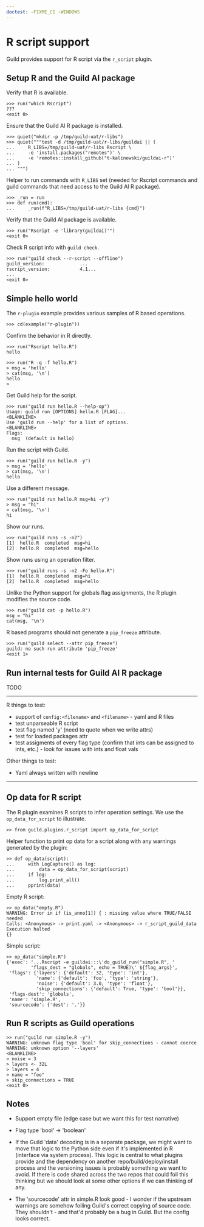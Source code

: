 ```yaml
---
doctest: -FIXME_CI -WINDOWS
---
```


# R script support

Guild provides support for R script via the `r_script` plugin.

## Setup R and the Guild AI package

Verify that R is available.

    >>> run("which Rscript")
    ???
    <exit 0>

Ensure that the Guild AI R package is installed.

    >>> quiet("mkdir -p /tmp/guild-uat/r-libs")
    >>> quiet("""test -d /tmp/guild-uat/r-libs/guildai || (
    ...     R_LIBS=/tmp/guild-uat/r-libs Rscript \
    ...     -e 'install.packages("remotes")' \
    ...     -e 'remotes::install_github("t-kalinowski/guildai-r")'
    ... )
    ... """)

Helper to run commands with `R_LIBS` set (needed for Rscript commands
and guild commands that need access to the Guild AI R package).

    >>> _run = run
    >>> def run(cmd):
    ...     _run(f"R_LIBS=/tmp/guild-uat/r-libs {cmd}")

Verify that the Guild AI package is available.

    >>> run("Rscript -e 'library(guildai)'")
    <exit 0>

Check R script info with `guild check`.

    >>> run("guild check --r-script --offline")
    guild_version:             ...
    rscript_version:           4.1...
    ...
    <exit 0>

## Simple hello world

The `r-plugin` example provides various samples of R based operations.

    >>> cd(example("r-plugin"))

Confirm the behavior in R directly.

    >>> run("Rscript hello.R")
    hello

    >>> run("R -q -f hello.R")
    > msg = 'hello'
    > cat(msg, '\n')
    hello
    >

Get Guild help for the script.

    >>> run("guild run hello.R --help-op")
    Usage: guild run [OPTIONS] hello.R [FLAG]...
    <BLANKLINE>
    Use 'guild run --help' for a list of options.
    <BLANKLINE>
    Flags:
      msg  (default is hello)

Run the script with Guild.

    >>> run("guild run hello.R -y")
    > msg = 'hello'
    > cat(msg, '\n')
    hello

Use a different message.

    >>> run("guild run hello.R msg=hi -y")
    > msg = "hi"
    > cat(msg, '\n')
    hi

Show our runs.

    >>> run("guild runs -s -n2")
    [1]  hello.R  completed  msg=hi
    [2]  hello.R  completed  msg=hello

Show runs using an operation filter.

    >>> run("guild runs -s -n2 -Fo hello.R")
    [1]  hello.R  completed  msg=hi
    [2]  hello.R  completed  msg=hello

Unlike the Python support for globals flag assignments, the R plugin
modifies the source code.

    >>> run("guild cat -p hello.R")
    msg = "hi"
    cat(msg, '\n')

R based programs should not generate a `pip_freeze` attribute.

    >>> run("guild select --attr pip_freeze")
    guild: no such run attribute 'pip_freeze'
    <exit 1>

## Run internal tests for Guild AI R package

TODO

---------------------------

R things to test:

- support of `config:<filename>` and `<filename>` - yaml and R files
- test unparseable R script
- test flag named 'y' (need to quote when we write attrs)
- test for loaded packages attr
- test assigments of every flag type (confirm that ints can be
  assigned to ints, etc.) - look for issues with ints and float vals

Other things to test:

- Yaml always written with newline

---------------------------

## Op data for R script

The R plugin examines R scripts to infer operation settings. We use
the `op_data_for_script` to illustrate.

    >> from guild.plugins.r_script import op_data_for_script

Helper function to print op data for a script along with any warnings
generated by the plugin:

    >> def op_data(script):
    ...     with LogCapture() as log:
    ...         data = op_data_for_script(script)
    ...     if log:
    ...         log.print_all()
    ...     pprint(data)

Empty R script:

    >> op_data("empty.R")
    WARNING: Error in if (is_anno[1]) { : missing value where TRUE/FALSE needed
    Calls: <Anonymous> -> print.yaml -> <Anonymous> -> r_script_guild_data
    Execution halted
    {}

Simple script:

    >> op_data("simple.R")
    {'exec': '...Rscript -e guildai:::\'do_guild_run("simple.R", '
             'flags_dest = "globals", echo = TRUE)\' ${flag_args}',
     'flags': {'layers': {'default': 32, 'type': 'int'},
               'name': {'default': 'foo', 'type': 'string'},
               'noise': {'default': 3.0, 'type': 'float'},
               'skip_connections': {'default': True, 'type': 'bool'}},
     'flags-dest': 'globals',
     'name': 'simple.R',
     'sourcecode': {'dest': '.'}}

## Run R scripts as Guild operations

    >> run("guild run simple.R -y")
    WARNING: unknown flag type 'bool' for skip_connections - cannot coerce
    WARNING: unknown option '--layers'
    <BLANKLINE>
    > noise = 3
    > layers <- 32L
    > layers = 4
    > name = "foo"
    > skip_connections = TRUE
    <exit 0>

## Notes

- Support empty file (edge case but we want this for test narrative)

- Flag type 'bool' -> 'boolean'

- If the Guild 'data' decoding is in a separate package, we might want
  to move that logic to the Python side even if it's implemented in R
  (interface via system process). This logic is central to what
  plugins provide and the dependency on another
  repo/build/deploy/install process and the versioning issues is
  probably something we want to avoid. If there is code shared across
  the two repos that could foil this thinking but we should look at
  some other options if we can thinking of any.

- The 'sourcecode' attr in simple.R look good - I wonder if the
  upstream warnings are somehow foiling Guild's correct copying of
  source code. They shouldn't - and that'd probably be a bug in
  Guild. But the config looks correct.

